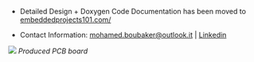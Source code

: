 - Detailed Design + Doxygen Code Documentation has been moved to <a href="https://embeddedprojects101.com/stm32-and-sim808-gps-tracker-with-a-custom-pcb/">embeddedprojects101.com/</a> 

- Contact Information: mohamed.boubaker@outlook.it | <a href="https://www.linkedin.com/in/mohamed-boubaker/">Linkedin</a>


![](https://github.com/mohamedboubaker/GPS-Tracker/blob/main/Pictures/PCB.JPG)
*Produced PCB board*


